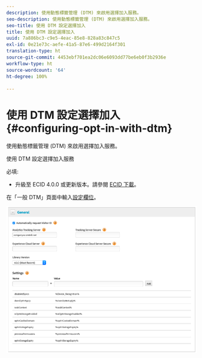 ```yaml
---
description: 使用動態標籤管理 (DTM) 來啟用選擇加入服務。
seo-description: 使用動態標籤管理 (DTM) 來啟用選擇加入服務。
seo-title: 使用 DTM 設定選擇加入
title: 使用 DTM 設定選擇加入
uuid: 7a886bc3-c9e5-4eac-85e8-828a83c847c5
exl-id: 0e21e73c-aefe-41a5-87e6-499d2164f301
translation-type: ht
source-git-commit: 4453ebf701ea2dc06e6093dd77be6eb0f3b2936e
workflow-type: ht
source-wordcount: '64'
ht-degree: 100%

---
```


# 使用 DTM 設定選擇加入{#configuring-opt-in-with-dtm}

使用動態標籤管理 (DTM) 來啟用選擇加入服務。

使用 DTM 設定選擇加入服務

必填:

* 升級至 ECID 4.0.0 或更新版本。請參閱 [ECID 下載](https://github.com/Adobe-Marketing-Cloud/id-service/releases)。

在「一般 DTM」頁面中輸入[設定欄位](/help/implementation-guides/opt-in-service/api.md)。

![](assets/DTM-example.png)
